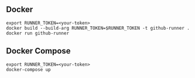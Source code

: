 ## Docker
```
export RUNNER_TOKEN=<your-token>
docker build --build-arg RUNNER_TOKEN=$RUNNER_TOKEN -t github-runner .
docker run github-runner
```
## Docker Compose
```
export RUNNER_TOKEN=<your-token>
docker-compose up
```

